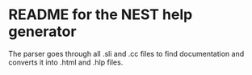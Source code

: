 # README for the NEST help generator

The parser goes through all .sli and .cc files to find documentation
and converts it into .html and .hlp files.